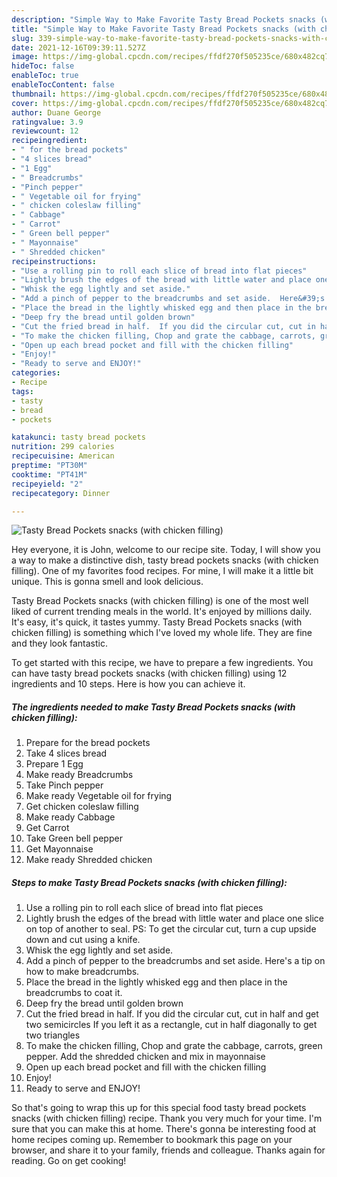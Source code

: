 ```yaml
---
description: "Simple Way to Make Favorite Tasty Bread Pockets snacks (with chicken filling)"
title: "Simple Way to Make Favorite Tasty Bread Pockets snacks (with chicken filling)"
slug: 339-simple-way-to-make-favorite-tasty-bread-pockets-snacks-with-chicken-filling
date: 2021-12-16T09:39:11.527Z
image: https://img-global.cpcdn.com/recipes/ffdf270f505235ce/680x482cq70/tasty-bread-pockets-snacks-with-chicken-filling-recipe-main-photo.jpg
hideToc: false
enableToc: true
enableTocContent: false
thumbnail: https://img-global.cpcdn.com/recipes/ffdf270f505235ce/680x482cq70/tasty-bread-pockets-snacks-with-chicken-filling-recipe-main-photo.jpg
cover: https://img-global.cpcdn.com/recipes/ffdf270f505235ce/680x482cq70/tasty-bread-pockets-snacks-with-chicken-filling-recipe-main-photo.jpg
author: Duane George
ratingvalue: 3.9
reviewcount: 12
recipeingredient:
- " for the bread pockets"
- "4 slices bread"
- "1 Egg"
- " Breadcrumbs"
- "Pinch pepper"
- " Vegetable oil for frying"
- " chicken coleslaw filling"
- " Cabbage"
- " Carrot"
- " Green bell pepper"
- " Mayonnaise"
- " Shredded chicken"
recipeinstructions:
- "Use a rolling pin to roll each slice of bread into flat pieces"
- "Lightly brush the edges of the bread with little water and place one slice on top of another to seal.  PS: To get the circular cut, turn a cup upside down and cut using a knife."
- "Whisk the egg lightly and set aside."
- "Add a pinch of pepper to the breadcrumbs and set aside.  Here&#39;s a tip on how to make breadcrumbs."
- "Place the bread in the lightly whisked egg and then place in the breadcrumbs to coat it."
- "Deep fry the bread until golden brown"
- "Cut the fried bread in half.  If you did the circular cut, cut in half and get two semicircles If you left it as a rectangle, cut in half diagonally to get two triangles"
- "To make the chicken filling, Chop and grate the cabbage, carrots, green pepper. Add the shredded chicken and mix in mayonnaise"
- "Open up each bread pocket and fill with the chicken filling"
- "Enjoy!"
- "Ready to serve and ENJOY!"
categories:
- Recipe
tags:
- tasty
- bread
- pockets

katakunci: tasty bread pockets 
nutrition: 299 calories
recipecuisine: American
preptime: "PT30M"
cooktime: "PT41M"
recipeyield: "2"
recipecategory: Dinner

---
```



![Tasty Bread Pockets snacks (with chicken filling)](https://img-global.cpcdn.com/recipes/ffdf270f505235ce/680x482cq70/tasty-bread-pockets-snacks-with-chicken-filling-recipe-main-photo.jpg)

Hey everyone, it is John, welcome to our recipe site. Today, I will show you a way to make a distinctive dish, tasty bread pockets snacks (with chicken filling). One of my favorites food recipes. For mine, I will make it a little bit unique. This is gonna smell and look delicious.

Tasty Bread Pockets snacks (with chicken filling) is one of the most well liked of current trending meals in the world. It's enjoyed by millions daily. It's easy, it's quick, it tastes yummy. Tasty Bread Pockets snacks (with chicken filling) is something which I've loved my whole life. They are fine and they look fantastic.




To get started with this recipe, we have to prepare a few ingredients. You can have tasty bread pockets snacks (with chicken filling) using 12 ingredients and 10 steps. Here is how you can achieve it.

<!--inarticleads1-->

##### The ingredients needed to make Tasty Bread Pockets snacks (with chicken filling):

1. Prepare  for the bread pockets
1. Take 4 slices bread
1. Prepare 1 Egg
1. Make ready  Breadcrumbs
1. Take Pinch pepper
1. Make ready  Vegetable oil for frying
1. Get  chicken coleslaw filling
1. Make ready  Cabbage
1. Get  Carrot
1. Take  Green bell pepper
1. Get  Mayonnaise
1. Make ready  Shredded chicken




<!--inarticleads2-->

##### Steps to make Tasty Bread Pockets snacks (with chicken filling):

1. Use a rolling pin to roll each slice of bread into flat pieces
1. Lightly brush the edges of the bread with little water and place one slice on top of another to seal.  PS: To get the circular cut, turn a cup upside down and cut using a knife.
1. Whisk the egg lightly and set aside.
1. Add a pinch of pepper to the breadcrumbs and set aside.  Here&#39;s a tip on how to make breadcrumbs.
1. Place the bread in the lightly whisked egg and then place in the breadcrumbs to coat it.
1. Deep fry the bread until golden brown
1. Cut the fried bread in half.  If you did the circular cut, cut in half and get two semicircles If you left it as a rectangle, cut in half diagonally to get two triangles
1. To make the chicken filling, Chop and grate the cabbage, carrots, green pepper. Add the shredded chicken and mix in mayonnaise
1. Open up each bread pocket and fill with the chicken filling
1. Enjoy!
1. Ready to serve and ENJOY!



So that's going to wrap this up for this special food tasty bread pockets snacks (with chicken filling) recipe. Thank you very much for your time. I'm sure that you can make this at home. There's gonna be interesting food at home recipes coming up. Remember to bookmark this page on your browser, and share it to your family, friends and colleague. Thanks again for reading. Go on get cooking!
